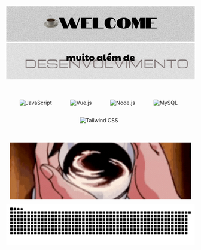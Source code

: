 <div align="center">
  <picture>
  <source media="(prefers-color-scheme: dark)" srcset="./assets/Black1.png">
  <img src="./assets/White1.png" alt="Samuellbsilva Kit Logo adaptativo">
</picture>

</div>
<div align="center">
  <picture>
  <source media="(prefers-color-scheme: dark)" srcset="./assets/Black2.png">
  <img src="./assets/White2.png" alt="Samuellbsilva Kit Logo adaptativo">
</picture>
  </div>
<div align="center">
   <p> 
     <img src="https://techstack-generator.vercel.app/js-icon.svg" alt="JavaScript" width="82" height="82" style="margin:10px"/> 
     <img src="https://cdn.jsdelivr.net/gh/devicons/devicon@latest/icons/vuejs/vuejs-original.svg" alt="Vue.js" width="55" height="55" style="margin:20px"/> 
     <img src="https://cdn.jsdelivr.net/gh/devicons/devicon@latest/icons/nodejs/nodejs-plain-wordmark.svg" alt="Node.js" width="72"           height="72" style="margin:10px"/> 
     <img src="https://techstack-generator.vercel.app/mysql-icon.svg" alt="MySQL" width="65" height="65" style="margin:20px"/> 
     <img src="https://skillicons.dev/icons?i=tailwind" alt="Tailwind CSS" width="72" height="72" style="margin:10px"/> 
   </p> 
</div>
<br>
<div align="center" style="margin:10px">
  <img src="./coffe.gif" alt="Demonstração de Animação">
</div>
<div align="center" style="margin-bottom: 20px;">
  <picture>
    <source media="(prefers-color-scheme: dark)" srcset="https://raw.githubusercontent.com/samuellbsilva/samuellbsilva/output/github-snake-dark.svg" />
    <source media="(prefers-color-scheme: light)" srcset="https://raw.githubusercontent.com/samuellbsilva/samuellbsilva/output/github-snake.svg" />
    <img alt="github-snake" src="https://raw.githubusercontent.com/samuellbsilva/samuellbsilva/output/github-snake.svg" />
  </picture>
</div>

